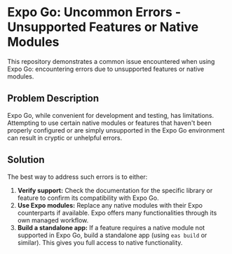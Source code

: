 # Expo Go: Uncommon Errors - Unsupported Features or Native Modules

This repository demonstrates a common issue encountered when using Expo Go: encountering errors due to unsupported features or native modules.

## Problem Description

Expo Go, while convenient for development and testing, has limitations.  Attempting to use certain native modules or features that haven't been properly configured or are simply unsupported in the Expo Go environment can result in cryptic or unhelpful errors.

## Solution

The best way to address such errors is to either:

1. **Verify support:** Check the documentation for the specific library or feature to confirm its compatibility with Expo Go.
2. **Use Expo modules:** Replace any native modules with their Expo counterparts if available. Expo offers many functionalities through its own managed workflow.
3. **Build a standalone app:** If a feature requires a native module not supported in Expo Go, build a standalone app (using `eas build` or similar). This gives you full access to native functionality.